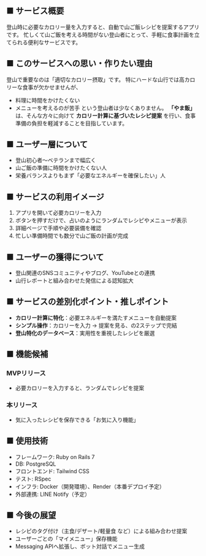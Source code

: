 ## ■ サービス概要
登山時に必要なカロリー量を入力すると、自動で山ご飯レシピを提案するアプリです。
忙しくて山ご飯を考える時間がない登山者にとって、手軽に食事計画を立てられる便利なサービスです。

## ■ このサービスへの思い・作りたい理由
登山で重要なのは「適切なカロリー摂取」です。
特にハードな山行では高カロリーな食事が欠かせませんが、
- 料理に時間をかけたくない
- メニューを考えるのが苦手
という登山者は少なくありません。
**「やま飯」** は、そんな方々に向けて **カロリー計算に基づいたレシピ提案** を行い、食事準備の負担を軽減することを目指しています。

## ■ ユーザー層について
- 登山初心者〜ベテランまで幅広く
- 山ご飯の準備に時間をかけたくない人
- 栄養バランスよりもまず「必要なエネルギーを確保したい」人

## ■ サービスの利用イメージ
1. アプリを開いて必要カロリーを入力
2. ボタンを押すだけで、占いのようにランダムでレシピやメニューが表示
3. 詳細ページで手順や必要装備を確認
4. 忙しい準備時間でも数分で山ご飯の計画が完成

## ■ ユーザーの獲得について
- 登山関連のSNSコミュニティやブログ、YouTubeとの連携
- 山行レポートと組み合わせた発信による認知拡大

## ■ サービスの差別化ポイント・推しポイント
- **カロリー計算に特化**：必要エネルギーを満たすメニューを自動提案
- **シンプル操作**：カロリーを入力 → 提案を見る、の2ステップで完結
- **登山特化のデータベース**：実用性を重視したレシピを厳選

## ■ 機能候補
### MVPリリース
- 必要カロリーを入力すると、ランダムでレシピを提案

### 本リリース
- 気に入ったレシピを保存できる「お気に入り機能」

## ■ 使用技術
- フレームワーク: Ruby on Rails 7
- DB: PostgreSQL
- フロントエンド: Tailwind CSS
- テスト: RSpec
- インフラ: Docker（開発環境）、Render（本番デプロイ予定）
- 外部連携: LINE Notify（予定）

## ■ 今後の展望
- レシピのタグ付け（主食/デザート/軽量食 など）による組み合わせ提案
- ユーザーごとの「マイメニュー」保存機能
- Messaging APIへ拡張し、ボット対話でメニュー生成